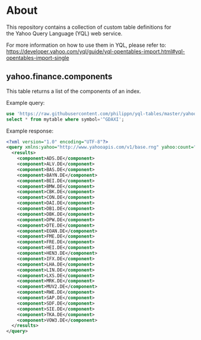 About
=====

This repository contains a collection of custom table definitions for  
the Yahoo Query Language (YQL) web service.

For more information on how to use them in YQL, please refer to: https://developer.yahoo.com/yql/guide/yql-opentables-import.html#yql-opentables-import-single

yahoo.finance.components
------------------------
This table returns a list of the components of an index.

Example query:
```sql
use 'https://raw.githubusercontent.com/philippn/yql-tables/master/yahoo.finance.components.xml' as mytable;
select * from mytable where symbol='^GDAXI';
```

Example response:
```xml
<?xml version="1.0" encoding="UTF-8"?>
<query xmlns:yahoo="http://www.yahooapis.com/v1/base.rng" yahoo:count="30" yahoo:created="2014-11-26T08:07:38Z" yahoo:lang="en-US">
  <results>
    <component>ADS.DE</component>
    <component>ALV.DE</component>
    <component>BAS.DE</component>
    <component>BAYN.DE</component>
    <component>BEI.DE</component>
    <component>BMW.DE</component>
    <component>CBK.DE</component>
    <component>CON.DE</component>
    <component>DAI.DE</component>
    <component>DB1.DE</component>
    <component>DBK.DE</component>
    <component>DPW.DE</component>
    <component>DTE.DE</component>
    <component>EOAN.DE</component>
    <component>FME.DE</component>
    <component>FRE.DE</component>
    <component>HEI.DE</component>
    <component>HEN3.DE</component>
    <component>IFX.DE</component>
    <component>LHA.DE</component>
    <component>LIN.DE</component>
    <component>LXS.DE</component>
    <component>MRK.DE</component>
    <component>MUV2.DE</component>
    <component>RWE.DE</component>
    <component>SAP.DE</component>
    <component>SDF.DE</component>
    <component>SIE.DE</component>
    <component>TKA.DE</component>
    <component>VOW3.DE</component>
  </results>
</query>
```

